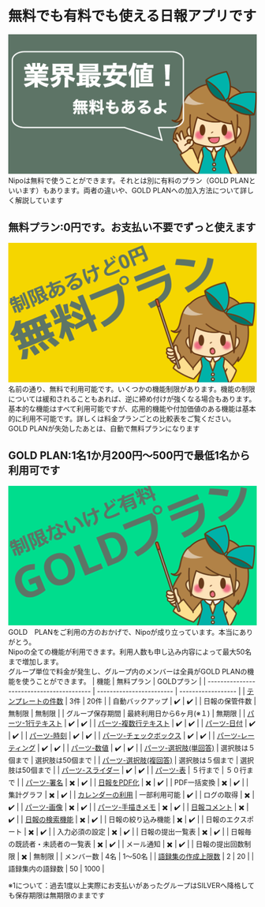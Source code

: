 # 無料でも有料でも使える日報アプリです
![利用料金の比較](../image/icatch/i18.png)
Nipoは無料で使うことができます。それとは別に有料のプラン（GOLD PLANといいます）もあります。両者の違いや、GOLD PLANへの加入方法について詳しく解説しています

## 無料プラン:0円です。お支払い不要でずっと使えます
![利用料金の比較](./price/free.png)
名前の通り、無料で利用可能です。いくつかの機能制限があります。機能の制限については緩和されることもあれば、逆に締め付けが強くなる場合もあります。  
基本的な機能はすべて利用可能ですが、応用的機能や付加価値のある機能は基本的に利用不可能です。詳しくは料金プランごとの比較表をご覧ください。  
GOLD PLANが失効したあとは、自動で無料プランになります

## GOLD PLAN:1名1か月200円～500円で最低1名から利用可です
![利用料金の比較](./price/gold.png)
GOLD　PLANをご利用の方のおかげで、Nipoが成り立っています。本当にありがとう。  
Nipoの全ての機能が利用できます。利用人数も申し込み内容によって最大50名まで増加します。  
グループ単位で料金が発生し、グループ内のメンバーは全員がGOLD PLANの機能を使うことができます。
| 機能                                        | 無料プラン                    | GOLDプラン            |
| ----------------------------------------- | ------------------------ | ------------------ |
| [テンプレートの件数](/manual/template/_make)       | 3件                       | 20件                |
| 自動バックアップ                                  | :heavy_check_mark:       | :heavy_check_mark: |
| 日報の保管件数                                   | 無制限                      | 無制限                |
| グループ保存期間                                  | 最終利用日から6ヶ月(※１)           | 無期限                |
| [パーツ-1行テキスト](/manual/template/text)       | :heavy_check_mark:       | :heavy_check_mark: |
| [パーツ-複数行テキスト](/manual/template/textarea)  | :heavy_check_mark:       | :heavy_check_mark: |
| [パーツ-日付](/manual/template/date)           | :heavy_check_mark:       | :heavy_check_mark: |
| [パーツ-時刻](/manual/template/time)           | :heavy_check_mark:       | :heavy_check_mark: |
| [パーツ-チェックボックス](/manual/template/checkbox) | :heavy_check_mark:       | :heavy_check_mark: |
| [パーツ-レーティング](/manual/template/rate)       | :heavy_check_mark:       | :heavy_check_mark: |
| [パーツ-数値](/manual/template/math)           | :heavy_check_mark:       | :heavy_check_mark: |
| [パーツ-選択肢(単回答)](/manual/template/select1)  | 選択肢は５個まで                 | 選択肢は50個まで          |
| [パーツ-選択肢(複回答)](/manual/template/select2)  | 選択肢は５個まで                 | 選択肢は50個まで          |
| [パーツ-スライダー](/manual/template/slide)       | :heavy_check_mark:       | :heavy_check_mark: |
| [パーツ-表](/manual/template/table)           | ５行まで                     | ５０行まで              |
| [パーツ-署名](/manual/template/sign)           | :heavy_multiplication_x: | :heavy_check_mark: |
| [日報をPDF化](/manual/utility/pdf)            | :heavy_multiplication_x: | :heavy_check_mark: |
| PDF一括変換                                   | :heavy_multiplication_x: | :heavy_check_mark: |
| 集計グラフ                                     | :heavy_multiplication_x: | :heavy_check_mark: |
| [カレンダーの利用](/manual/calendar/calendar)     | 一部利用可能                   | :heavy_check_mark: |
| ログの取得                                     | :heavy_multiplication_x: | :heavy_check_mark: |
| [パーツ-画像](/manual/template/pict)           | :heavy_multiplication_x: | :heavy_check_mark: |
| [パーツ-手描きメモ](/manual/template/canvas)      | :heavy_multiplication_x: | :heavy_check_mark: |
| [日報コメント](/manual/res/comment)             | :heavy_multiplication_x: | :heavy_check_mark: |
| [日報の検索機能](/manual/res/search)             | :heavy_multiplication_x: | :heavy_check_mark: |
| 日報の絞り込み機能                                 | :heavy_multiplication_x: | :heavy_check_mark: |
| 日報のエクスポート                                 | :heavy_multiplication_x: | :heavy_check_mark: |
| 入力必須の設定                                   | :heavy_multiplication_x: | :heavy_check_mark: |
| 日報の提出一覧表                                  | :heavy_multiplication_x: | :heavy_check_mark: |
| 日報毎の既読者・未読者の一覧表                           | :heavy_multiplication_x: | :heavy_check_mark: |
| メール通知                                     | :heavy_multiplication_x: | :heavy_check_mark: |
| 日報の提出回数制限                                 | :heavy_multiplication_x: | 無制限                |
| メンバー数                                     | 4名                       | 1〜50名              |
| [語録集の作成上限数](/manual/template/dictionaly)  | 2                        | 20                 |
| 語録集内の語録数                                  | 50                       | 1000               |

※1について：過去1度以上実際にお支払いがあったグループはSILVERへ降格しても保存期限は無期限のままです
<Price radioini="year" />

